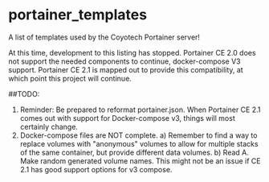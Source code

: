 # portainer_templates
A list of templates used by the Coyotech Portainer server!

At this time, development to this listing has stopped. Portainer CE 2.0 does not support the needed components to continue, docker-compose V3 support. Portainer CE 2.1 is mapped out to provide this compatibility, at which point this project will continue.

##TODO:
1) Reminder: Be prepared to reformat portainer.json. When Portainer CE 2.1 comes out with support for Docker-compose v3, things will most certainly change.
2) Docker-compose files are NOT complete.
  a) Remember to find a way to replace volumes with "anonymous" volumes to allow for multiple stacks of the same container, but provide different data volumes.
  b) Read A. Make random generated volume names. This might not be an issue if CE 2.1 has good support options for v3 compose.

